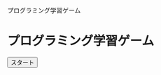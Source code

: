 <!DOCTYPE html>
<html>
<head>
    プログラミング学習ゲーム
    <link rel="stylesheet" type="text/css" href="styles.css">
</head>
<body>
    <div id="game-container">
        <h1>プログラミング学習ゲーム</h1>
        <div id="game-area"></div>
        <button id="start-button">スタート</button>
    </div>
    <script src="app.js"></script>
</body>
</html>

